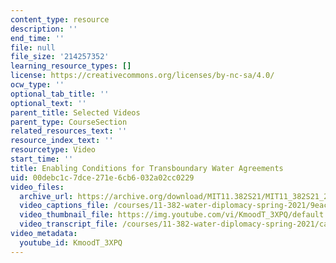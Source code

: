 ```yaml
---
content_type: resource
description: ''
end_time: ''
file: null
file_size: '214257352'
learning_resource_types: []
license: https://creativecommons.org/licenses/by-nc-sa/4.0/
ocw_type: ''
optional_tab_title: ''
optional_text: ''
parent_title: Selected Videos
parent_type: CourseSection
related_resources_text: ''
resource_index_text: ''
resourcetype: Video
start_time: ''
title: Enabling Conditions for Transboundary Water Agreements
uid: 00debc1c-7dce-271e-6cb6-032a02cc0229
video_files:
  archive_url: https://archive.org/download/MIT11.382S21/MIT11_382S21_2-transboundary_water_300k.mp4
  video_captions_file: /courses/11-382-water-diplomacy-spring-2021/9eac0e9fab965f23ac34d2b0e1c36325_KmoodT_3XPQ.vtt
  video_thumbnail_file: https://img.youtube.com/vi/KmoodT_3XPQ/default.jpg
  video_transcript_file: /courses/11-382-water-diplomacy-spring-2021/cacb830723acf3939273106c04373d26_KmoodT_3XPQ.pdf
video_metadata:
  youtube_id: KmoodT_3XPQ
---
```

